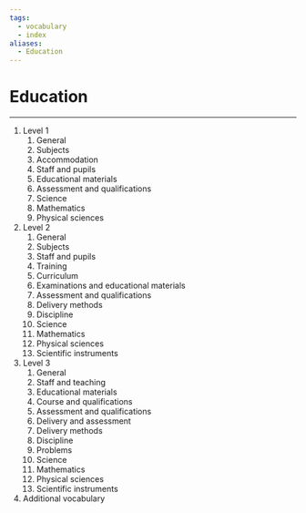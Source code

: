```yaml
---
tags:
  - vocabulary
  - index
aliases:
  - Education
---
```

# Education
---
1. Level 1
	1. General
	2. Subjects
	3. Accommodation
	4. Staff and pupils
	5. Educational materials
	6. Assessment and qualifications
	7. Science
	8. Mathematics
	9. Physical sciences
2. Level 2
	1. General
	2. Subjects
	3. Staff and pupils
	4. Training
	5. Curriculum
	6. Examinations and educational materials
	7. Assessment and qualifications
	8. Delivery methods
	9. Discipline
	10. Science
	11. Mathematics
	12. Physical sciences
	13. Scientific instruments
3. Level 3
	1. General
	2. Staff and teaching
	3. Educational materials
	4. Course and qualifications
	5. Assessment and qualifications
	6. Delivery and assessment
	7. Delivery methods
	8. Discipline
	9. Problems
	10. Science
	11. Mathematics
	12. Physical sciences
	13. Scientific instruments
4. Additional vocabulary